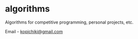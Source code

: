 # algorithms
Algorithms for competitive programming, personal projects, etc.

Email - kopichiki@gmail.com
